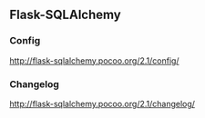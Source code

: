 ## Flask-SQLAlchemy

### Config
http://flask-sqlalchemy.pocoo.org/2.1/config/

### Changelog
http://flask-sqlalchemy.pocoo.org/2.1/changelog/
